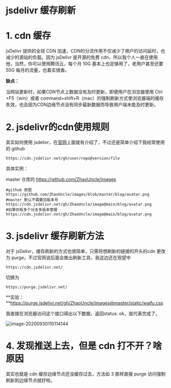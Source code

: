 # jsdelivr 缓存刷新


<!--more-->

# 1. cdn 缓存

jsDelivr 提供的全球 CDN 加速，CDN的分流作用不仅减少了用户的访问延时，也减少的源站的负载。因为 jsDelivr 是开源的免费 cdn，所以我个人一直在使用他，当然，你可以使用腾讯云，每个月 10G 基本上也足够用了，老用户甚至还要 50G 每月的流量，也着实很香。

**缺点：**

当网站更新时，如果CDN节点上数据没有及时更新，即便用户在浏览器使用 Ctrl +F5（win）或者 command+shift+R（mac）的强制刷新方式使浏览器端的缓存失效，也会因为CDN边缘节点没有同步最新数据而导致用户端未能及时更新。

# 2. jsdelivr的cdn使用规则

其实如何使用 jsdelivr，在[官网](https://www.jsdelivr.com/features)上面就有介绍了，不过还是简单介绍下我经常使用的 github

```
https://cdn.jsdelivr.net/gh/user/repo@version/file
```

具体实例：

master 仓库的 https://github.com/ZhaoUncle/images

```
#github 原图
https://github.com/ZhaoUncle/images/blob/master/blog/avatar.png
#master 默认不需要加版本号
https://cdn.jsdelivr.net/gh/ZhaoUncle/image@main/blog/avatar.png
#如果你有多个分支多版本管理
https://cdn.jsdelivr.net/gh/ZhaoUncle/image@main/blog/avatar.png
```



# 3. jsdelivr 缓存刷新方法

对于 jsDelivr，缓存刷新的方式也很简单，只需将想刷新的链接的开头的cdn 更改为 purge，不过官网说后面会推出刷新工具，我这边还在观望中

`https://cdn.jsdelivr.net/`

切换为

`https://purge.jsdelivr.net/`

**实验：**https://purge.jsdelivr.net/gh/ZhaoUncle/images@master/static/waifu.css

我直接在浏览器访问这个接口得出以下数据，返回status: ok，就代表完成了。

![image-20200930110114144](https://cdn.jsdelivr.net/gh/ZhaoUncle/image@main/blog/image-20200930110114144.png)

# 4. 发现推送上去，但是 cdn 打不开？啥原因

其实也就是 cdn 缓存边缘节点还没缓存过去，方法如 3 那样直接 purge 访问强制刷新到边缘节点就好啦。



